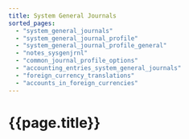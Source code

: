 ```yaml
---
title: System General Journals
sorted_pages:
  - "system_general_journals"
  - "system_general_journal_profile"
  - "system_general_journal_profile_general"
  - "notes_sysgenjrnl"
  - "common_journal_profile_options"
  - "accounting_entries_system_general_journals"
  - "foreign_currency_translations"
  - "accounts_in_foreign_currencies"
---
```

# {{page.title}}
